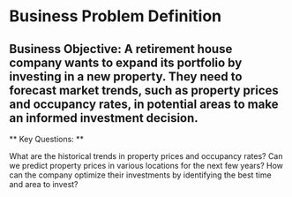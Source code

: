 # Business Problem Definition
## Business Objective: A retirement house company wants to expand its portfolio by investing in a new property. They need to forecast market trends, such as property prices and occupancy rates, in potential areas to make an informed investment decision.

** Key Questions: **

What are the historical trends in property prices and occupancy rates?
Can we predict property prices in various locations for the next few years?
How can the company optimize their investments by identifying the best time and area to invest?
